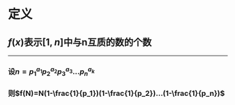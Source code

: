 # 定义

## $f(x)$表示$[1,n]$中与n互质的数的个数
---
### 设$n={p_1}^{a_1}{p_2}^{a_2}{p_3}^{a_3}...{p_n}^{a_k}$

### 则$f(N)=N(1-\frac{1}{p_1})(1-\frac{1}{p_2})...(1-\frac{1}{p_n})$